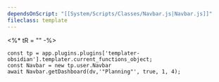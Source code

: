 ```yaml
---
dependsOnScript: "[[System/Scripts/Classes/Navbar.js|Navbar.js]]"
fileclass: template
---
```

<%* tR = "" -%>

```dataviewjs
const tp = app.plugins.plugins['templater-obsidian'].templater.current_functions_object;
const Navbar = new tp.user.Navbar
await Navbar.getDashboard(dv,'"Planning"', true, 1, 4); 
```
